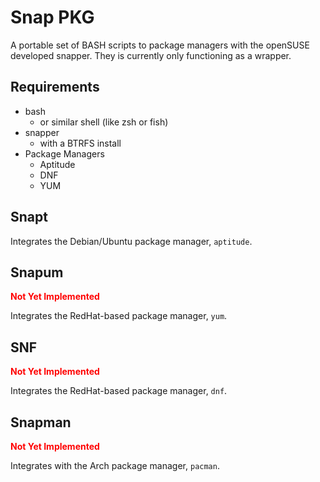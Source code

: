 # Snap PKG
A portable set of BASH scripts to package managers with the openSUSE developed snapper. They is currently only functioning as a wrapper.

## Requirements
* bash
	* or similar shell (like zsh or fish)
* snapper
	* with a BTRFS install
* Package Managers
	* Aptitude
	* DNF
	* YUM

## Snapt
Integrates the Debian/Ubuntu package manager, `aptitude`.

## Snapum
<strong><span style="color:red;">Not Yet Implemented</span></strong>

Integrates the RedHat-based package manager, `yum`.

## SNF
<strong><span style="color:red;">Not Yet Implemented</span></strong>

Integrates the RedHat-based package manager, `dnf`.

## Snapman
<strong><span style="color:red;">Not Yet Implemented</span></strong>

Integrates with the Arch package manager, `pacman`.
